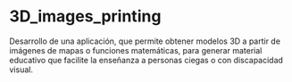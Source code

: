 # 3D_images_printing
Desarrollo de una aplicación, que permite obtener modelos 3D a partir de imágenes de mapas o funciones matemáticas,
para generar material educativo que facilite la enseñanza a personas ciegas o con discapacidad visual.
